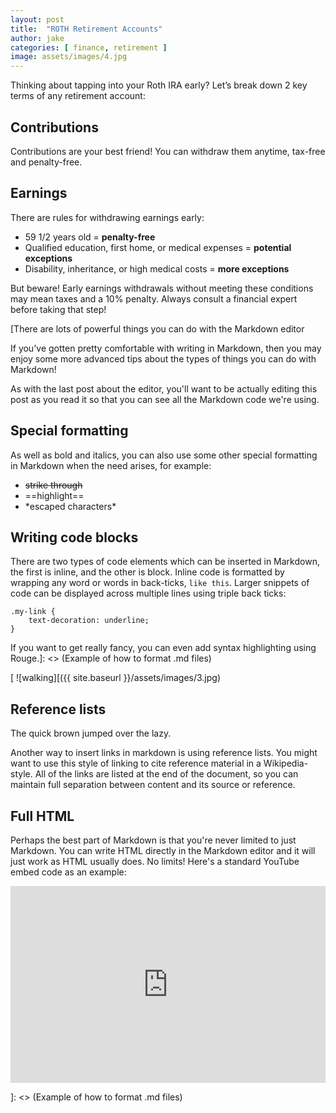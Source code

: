```yaml
---
layout: post
title:  "ROTH Retirement Accounts"
author: jake
categories: [ finance, retirement ]
image: assets/images/4.jpg
---
```

Thinking about tapping into your Roth IRA early?  Let’s break down 2 key terms of any retirement account:

## Contributions
Contributions are your best friend! You can withdraw them anytime, tax-free and penalty-free.

## Earnings
There are rules for withdrawing earnings early:
- 59 1/2 years old = **penalty-free**
- Qualified education, first home, or medical expenses = **potential exceptions**
- Disability, inheritance, or high medical costs = **more exceptions**

But beware! Early earnings withdrawals without meeting these conditions may mean taxes and a 10% penalty. Always consult a financial expert before taking that step!


[There are lots of powerful things you can do with the Markdown editor

If you've gotten pretty comfortable with writing in Markdown, then you may enjoy some more advanced tips about the types of things you can do with Markdown!

As with the last post about the editor, you'll want to be actually editing this post as you read it so that you can see all the Markdown code we're using.


## Special formatting

As well as bold and italics, you can also use some other special formatting in Markdown when the need arises, for example:

+ ~~strike through~~
+ ==highlight==
+ \*escaped characters\*


## Writing code blocks

There are two types of code elements which can be inserted in Markdown, the first is inline, and the other is block. Inline code is formatted by wrapping any word or words in back-ticks, `like this`. Larger snippets of code can be displayed across multiple lines using triple back ticks:

```
.my-link {
    text-decoration: underline;
}
```

If you want to get really fancy, you can even add syntax highlighting using Rouge.]: <> (Example of how to format .md files)

[
![walking][({{ site.baseurl }}/assets/images/3.jpg)

## Reference lists

The quick brown jumped over the lazy.

Another way to insert links in markdown is using reference lists. You might want to use this style of linking to cite reference material in a Wikipedia-style. All of the links are listed at the end of the document, so you can maintain full separation between content and its source or reference.

## Full HTML

Perhaps the best part of Markdown is that you're never limited to just Markdown. You can write HTML directly in the Markdown editor and it will just work as HTML usually does. No limits! Here's a standard YouTube embed code as an example:

<p><iframe style="width:100%;" height="315" src="https://www.youtube.com/embed/Cniqsc9QfDo?rel=0&amp;showinfo=0" frameborder="0" allowfullscreen></iframe></p>]: <> (Example of how to format .md files)